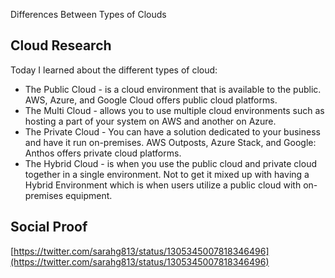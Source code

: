 Differences Between Types of Clouds

## Cloud Research

Today I learned about the different types of cloud:
- The Public Cloud - is a cloud environment that is available to the public. AWS, Azure, and Google Cloud offers public cloud platforms. 
- The Multi Cloud - allows you to use multiple cloud environments such as hosting a part of your system on AWS and another on Azure. 
- The Private Cloud - You can have a solution dedicated to your business and have it run on-premises. AWS Outposts, Azure Stack, and Google: Anthos offers private cloud platforms. 
- The Hybrid Cloud - is when you use the public cloud and private cloud together in a single environment. Not to get it mixed up with having a Hybrid Environment which is when users utilize a public cloud with on-premises equipment. 

## Social Proof

[https://twitter.com/sarahg813/status/1305345007818346496](https://twitter.com/sarahg813/status/1305345007818346496)
